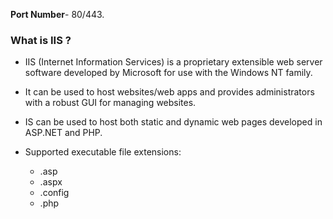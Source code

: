 **Port Number**- 80/443.

### What is IIS ?

- IIS (Internet Information Services) is a proprietary extensible web server software developed by Microsoft for use with the Windows NT family.

- It can be used to host websites/web apps and provides administrators with a robust GUI for managing websites.

- IS can be used to host both static and dynamic web pages developed in ASP.NET and PHP.

-  Supported executable file extensions:

	+ .asp
	+ .aspx
	+ .config
	+ .php